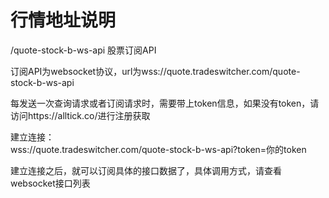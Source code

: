 # 行情地址说明

/quote-stock-b-ws-api 股票订阅API

订阅API为websocket协议，url为wss://quote.tradeswitcher.com/quote-stock-b-ws-api

每发送一次查询请求或者订阅请求时，需要带上token信息，如果没有token，请访问https://alltick.co/进行注册获取

建立连接：<br/>wss://quote.tradeswitcher.com/quote-stock-b-ws-api?token=你的token<br/>

建立连接之后，就可以订阅具体的接口数据了，具体调用方式，请查看websocket接口列表<br/>

